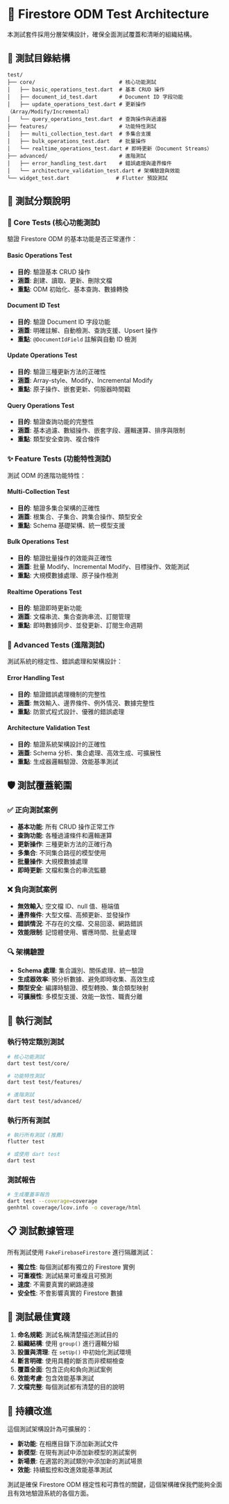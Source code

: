 # 🧪 Firestore ODM Test Architecture

本測試套件採用分層架構設計，確保全面測試覆蓋和清晰的組織結構。

## 📁 測試目錄結構

```
test/
├── core/                           # 核心功能測試
│   ├── basic_operations_test.dart  # 基本 CRUD 操作
│   ├── document_id_test.dart       # Document ID 字段功能
│   ├── update_operations_test.dart # 更新操作（Array/Modify/Incremental）
│   └── query_operations_test.dart  # 查詢操作與過濾器
├── features/                       # 功能特性測試
│   ├── multi_collection_test.dart  # 多集合支援
│   ├── bulk_operations_test.dart   # 批量操作
│   └── realtime_operations_test.dart # 即時更新（Document Streams）
├── advanced/                       # 進階測試
│   ├── error_handling_test.dart    # 錯誤處理與邊界條件
│   └── architecture_validation_test.dart # 架構驗證與效能
└── widget_test.dart               # Flutter 預設測試
```

## 🎯 測試分類說明

### 🚀 Core Tests (核心功能測試)
驗證 Firestore ODM 的基本功能是否正常運作：

#### Basic Operations Test
- **目的**: 驗證基本 CRUD 操作
- **涵蓋**: 創建、讀取、更新、刪除文檔
- **重點**: ODM 初始化、基本查詢、數據轉換

#### Document ID Test  
- **目的**: 驗證 Document ID 字段功能
- **涵蓋**: 明確註解、自動檢測、查詢支援、Upsert 操作
- **重點**: `@DocumentIdField` 註解與自動 ID 檢測

#### Update Operations Test
- **目的**: 驗證三種更新方法的正確性
- **涵蓋**: Array-style、Modify、Incremental Modify
- **重點**: 原子操作、嵌套更新、伺服器時間戳

#### Query Operations Test
- **目的**: 驗證查詢功能的完整性
- **涵蓋**: 基本過濾、數組操作、嵌套字段、邏輯運算、排序與限制
- **重點**: 類型安全查詢、複合條件

### ✨ Feature Tests (功能特性測試)
測試 ODM 的進階功能特性：

#### Multi-Collection Test
- **目的**: 驗證多集合架構的正確性
- **涵蓋**: 根集合、子集合、跨集合操作、類型安全
- **重點**: Schema 基礎架構、統一模型支援

#### Bulk Operations Test
- **目的**: 驗證批量操作的效能與正確性
- **涵蓋**: 批量 Modify、Incremental Modify、目標操作、效能測試
- **重點**: 大規模數據處理、原子操作檢測

#### Realtime Operations Test
- **目的**: 驗證即時更新功能
- **涵蓋**: 文檔串流、集合查詢串流、訂閱管理
- **重點**: 即時數據同步、並發更新、訂閱生命週期

### 🔧 Advanced Tests (進階測試)
測試系統的穩定性、錯誤處理和架構設計：

#### Error Handling Test
- **目的**: 驗證錯誤處理機制的完整性
- **涵蓋**: 無效輸入、邊界條件、例外情況、數據完整性
- **重點**: 防禦式程式設計、優雅的錯誤處理

#### Architecture Validation Test
- **目的**: 驗證系統架構設計的正確性
- **涵蓋**: Schema 分析、集合處理、高效生成、可擴展性
- **重點**: 生成器邏輯驗證、效能基準測試


## 🛡️ 測試覆蓋範圍

### ✅ 正向測試案例
- **基本功能**: 所有 CRUD 操作正常工作
- **查詢功能**: 各種過濾條件和邏輯運算
- **更新操作**: 三種更新方法的正確行為
- **多集合**: 不同集合路徑的模型使用
- **批量操作**: 大規模數據處理
- **即時更新**: 文檔和集合的串流監聽

### ❌ 負向測試案例  
- **無效輸入**: 空文檔 ID、null 值、極端值
- **邊界條件**: 大型文檔、高頻更新、並發操作
- **錯誤情況**: 不存在的文檔、交易回滾、網路錯誤
- **效能限制**: 記憶體使用、響應時間、批量處理

### 🔍 架構驗證
- **Schema 處理**: 集合識別、關係處理、統一驗證
- **生成器效率**: 預分析數據、避免即時收集、高效生成
- **類型安全**: 編譯時驗證、模型轉換、集合類型映射
- **可擴展性**: 多模型支援、效能一致性、職責分離

## 🚀 執行測試

### 執行特定類別測試
```bash
# 核心功能測試
dart test test/core/

# 功能特性測試  
dart test test/features/

# 進階測試
dart test test/advanced/
```

### 執行所有測試
```bash
# 執行所有測試 (推薦)
flutter test

# 或使用 dart test
dart test
```

### 測試報告
```bash
# 生成覆蓋率報告
dart test --coverage=coverage
genhtml coverage/lcov.info -o coverage/html
```

## 📋 測試數據管理

所有測試使用 `FakeFirebaseFirestore` 進行隔離測試：
- **獨立性**: 每個測試都有獨立的 Firestore 實例
- **可重複性**: 測試結果可重複且可預測
- **速度**: 不需要真實的網路連接
- **安全性**: 不會影響真實的 Firestore 數據

## 🎯 測試最佳實踐

1. **命名規範**: 測試名稱清楚描述測試目的
2. **組織結構**: 使用 `group()` 進行邏輯分組
3. **設置與清理**: 在 `setUp()` 中初始化測試環境
4. **斷言明確**: 使用具體的斷言而非模糊檢查
5. **覆蓋全面**: 包含正向和負向測試案例
6. **效能考慮**: 包含效能基準測試
7. **文檔完整**: 每個測試都有清楚的目的說明

## 🔄 持續改進

這個測試架構設計為可擴展的：
- **新功能**: 在相應目錄下添加新測試文件
- **新模型**: 在現有測試中添加新模型的測試案例
- **新場景**: 在適當的測試類別中添加新的測試場景
- **效能**: 持續監控和改進效能基準測試

測試是確保 Firestore ODM 穩定性和可靠性的關鍵，這個架構確保我們能夠全面且有效地驗證系統的各個方面。